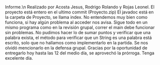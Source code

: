 Informe.\n
Realizado por Acosta Jesus, Rodrigo Rolando y Rojas Leonel.
El proyecto está entero en el ultimo commit (Proyecto.zip)
El javadoc está en la carpeta de Proyecto, se llama index. No entendemos muy bien como funciona, si hay algún problema al acceder nos avisa.
Sigue todo en un mismo programa como en la revisión grupal, correr el main debe funcionar sin problemas.
No pudimos hacer lo de sumar puntos y verificar que una palabra exista, el método para verificar que un String es una palabra está escrito, solo que no hallamos como implementarlo en la partida. 
Se nos olvidó mencionarlo en la defensa grupal.
Gracias por la oportunidad de entregarlo hoy hasta las 12 del medio día, se aprovechó la prórroga.
Tenga excelente día.
